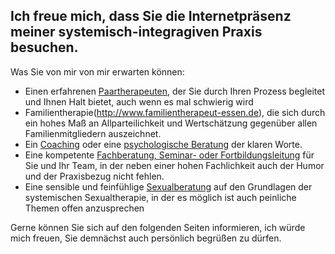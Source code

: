 ## Ich freue mich, dass Sie die Internetpräsenz meiner systemisch-integragiven Praxis besuchen.

Was Sie von mir von mir erwarten können:

* Einen erfahrenen [Paartherapeuten](http://www.paartherapeut-essen.de), der Sie durch Ihren Prozess begleitet und Ihnen Halt bietet, auch wenn es mal schwierig wird
* Familientherapie(http://www.familientherapeut-essen.de), die sich durch ein hohes Maß an Allparteilichkeit und Wertschätzung gegenüber allen Familienmitgliedern auszeichnet.
* Ein [Coaching](http://www.psychologische-beratung-essen.de) oder eine [psychologische Beratung](http://www.psychologische-beratung-essen.de) der klaren Worte.
* Eine kompetente [Fachberatung, Seminar- oder Fortbildungsleitung](http://www.praxis-niehues.de/organisationen) für Sie und Ihr Team, in der neben einer hohen Fachlichkeit auch der Humor und der Praxisbezug nicht fehlen.
* Eine sensible und feinfühlige [Sexualberatung](www.sexualtherapeut-essen.de) auf den Grundlagen der systemischen Sexualtherapie, in der es möglich ist auch peinliche Themen offen anzusprechen

Gerne können Sie sich auf den folgenden Seiten informieren, ich würde mich freuen, Sie demnächst auch persönlich begrüßen zu dürfen.
